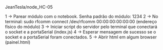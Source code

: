 JeanTesla/node_HC-05


1 -> Parear módulo com o notebook. Senha padrão do módulo: 1234
2 -> No terminal: sudo rfcomm connect /dev/rfcomm 00:00:00:00:00:00 (endereço físico do módulo)
3 -> Iniciar script do servidor pelo terminal que conectará o socket e a portaSerial (index.js)
4 -> Esperar mensagem de sucesso se o socket e a portaSerial foram conectados.
5 -> Abrir html em algum browser (painel.html)
